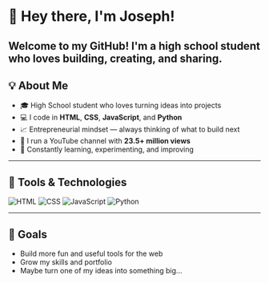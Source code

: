 # 👋 Hey there, I'm Joseph!

Welcome to my GitHub! I'm a high school student who loves building, creating, and sharing.
---

## 💡 About Me
- 🎓 High School student who loves turning ideas into projects  
- 💻 I code in **HTML**, **CSS**, **JavaScript**, and **Python**  
- 📈 Entrepreneurial mindset — always thinking of what to build next  
- 🎥 I run a YouTube channel with **23.5+ million views**  
- 🚀 Constantly learning, experimenting, and improving
  
---
## 🔧 Tools & Technologies
![HTML](https://img.shields.io/badge/-HTML5-E34F26?style=flat&logo=html5&logoColor=white)
![CSS](https://img.shields.io/badge/-CSS3-1572B6?style=flat&logo=css3)
![JavaScript](https://img.shields.io/badge/-JavaScript-F7DF1E?style=flat&logo=javascript&logoColor=black)
![Python](https://img.shields.io/badge/-Python-3776AB?style=flat&logo=python&logoColor=white)

---
## 🎯 Goals

- Build more fun and useful tools for the web  
- Grow my skills and portfolio  
- Maybe turn one of my ideas into something big...  

